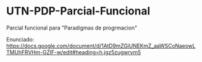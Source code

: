 # UTN-PDP-Parcial-Funcional
Parcial funcional para "Paradigmas de progrmacion"

Enunciado:
https://docs.google.com/document/d/1AtD9mZGiUNEKmZ_aaWSCoNaeowLTMUhFRVHm-GZIF-w/edit#heading=h.jgz5zugwrvm5

